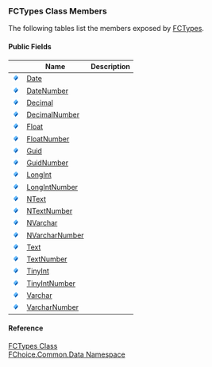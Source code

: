 ﻿### FCTypes Class Members

The following tables list the members exposed by [FCTypes](FChoice.Common~FChoice.Common.Data.FCTypes.md).

#### Public Fields

|   | Name | Description |
| --- | --- | --- |
| ![Public Field](dotnetimages/publicField.png) | [Date](FChoice.Common~FChoice.Common.Data.FCTypes~Date.md) |   |
| ![Public Field](dotnetimages/publicField.png) | [DateNumber](FChoice.Common~FChoice.Common.Data.FCTypes~DateNumber.md) |   |
| ![Public Field](dotnetimages/publicField.png) | [Decimal](FChoice.Common~FChoice.Common.Data.FCTypes~Decimal.md) |   |
| ![Public Field](dotnetimages/publicField.png) | [DecimalNumber](FChoice.Common~FChoice.Common.Data.FCTypes~DecimalNumber.md) |   |
| ![Public Field](dotnetimages/publicField.png) | [Float](FChoice.Common~FChoice.Common.Data.FCTypes~Float.md) |   |
| ![Public Field](dotnetimages/publicField.png) | [FloatNumber](FChoice.Common~FChoice.Common.Data.FCTypes~FloatNumber.md) |   |
| ![Public Field](dotnetimages/publicField.png) | [Guid](FChoice.Common~FChoice.Common.Data.FCTypes~Guid.md) |   |
| ![Public Field](dotnetimages/publicField.png) | [GuidNumber](FChoice.Common~FChoice.Common.Data.FCTypes~GuidNumber.md) |   |
| ![Public Field](dotnetimages/publicField.png) | [LongInt](FChoice.Common~FChoice.Common.Data.FCTypes~LongInt.md) |   |
| ![Public Field](dotnetimages/publicField.png) | [LongIntNumber](FChoice.Common~FChoice.Common.Data.FCTypes~LongIntNumber.md) |   |
| ![Public Field](dotnetimages/publicField.png) | [NText](FChoice.Common~FChoice.Common.Data.FCTypes~NText.md) |   |
| ![Public Field](dotnetimages/publicField.png) | [NTextNumber](FChoice.Common~FChoice.Common.Data.FCTypes~NTextNumber.md) |   |
| ![Public Field](dotnetimages/publicField.png) | [NVarchar](FChoice.Common~FChoice.Common.Data.FCTypes~NVarchar.md) |   |
| ![Public Field](dotnetimages/publicField.png) | [NVarcharNumber](FChoice.Common~FChoice.Common.Data.FCTypes~NVarcharNumber.md) |   |
| ![Public Field](dotnetimages/publicField.png) | [Text](FChoice.Common~FChoice.Common.Data.FCTypes~Text.md) |   |
| ![Public Field](dotnetimages/publicField.png) | [TextNumber](FChoice.Common~FChoice.Common.Data.FCTypes~TextNumber.md) |   |
| ![Public Field](dotnetimages/publicField.png) | [TinyInt](FChoice.Common~FChoice.Common.Data.FCTypes~TinyInt.md) |   |
| ![Public Field](dotnetimages/publicField.png) | [TinyIntNumber](FChoice.Common~FChoice.Common.Data.FCTypes~TinyIntNumber.md) |   |
| ![Public Field](dotnetimages/publicField.png) | [Varchar](FChoice.Common~FChoice.Common.Data.FCTypes~Varchar.md) |   |
| ![Public Field](dotnetimages/publicField.png) | [VarcharNumber](FChoice.Common~FChoice.Common.Data.FCTypes~VarcharNumber.md) |   |





#### Reference

[FCTypes Class](FChoice.Common~FChoice.Common.Data.FCTypes.md)  
[FChoice.Common.Data Namespace](FChoice.Common~FChoice.Common.Data_namespace.md)